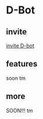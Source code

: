 # D-Bot
## invite
[invite D-bot](https://discordapp.com/api/oauth2/authorize?client_id=384572972851265538&scope=bot&permissions=1)
## features
soon tm
## more
SOON!!! tm
